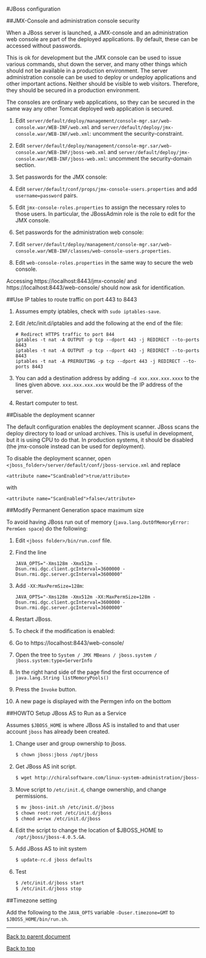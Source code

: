 #JBoss configuration

##JMX-Console and administration console security

When a JBoss server is launched, a JMX-console and an administration web console are part of the
deployed applications. By default, these can be accessed without passwords.

This is ok for development but the JMX console can be used to issue various commands, shut down the
server, and many other things which should not be available in a production environment. The server
administration console can be used to deploy or undeploy applications and other important
actions. Neither should be visible to web visitors. Therefore, they should be secured in a
production environment.

The consoles are ordinary web applications, so they can be secured in the same way any other Tomcat
deployed web application is secured.

1.  Edit `server/default/deploy/management/console-mgr.sar/web-console.war/WEB-INF/web.xml` and
    `server/default/deploy/jmx-console.war/WEB-INF/web.xml`: uncomment the security-constraint.

1.  Edit `server/default/deploy/management/console-mgr.sar/web-console.war/WEB-INF/jboss-web.xml` and
    `server/default/deploy/jmx-console.war/WEB-INF/jboss-web.xml`: uncomment the security-domain
    section.

1.  Set passwords for the JMX console:

 1. Edit `server/default/conf/props/jmx-console-users.properties` and add `username=password` pairs.

 1. Edit `jmx-console-roles.properties` to assign the necessary roles to those users. In particular,
 the JBossAdmin role is the role to edit for the JMX console.

1.  Set passwords for the administration web console:

 1. Edit `server/default/deploy/management/console-mgr.sar/web-console.war/WEB-INF/classes/web-console-users.properties`.

 1. Edit `web-console-roles.properties` in the same way to secure the web console.

Accessing https://localhost:8443/jmx-console/ and https://localhost:8443/web-console/ should now
ask for identification.

##Use IP tables to route traffic on port 443 to 8443

1.  Assumes empty iptables, check with `sudo iptables-save`.

1.  Edit /etc/init.d/iptables and add the following at the end of the file:

    ```
    # Redirect HTTPS traffic to port 844
    iptables -t nat -A OUTPUT -p tcp --dport 443 -j REDIRECT --to-ports 8443
    iptables -t nat -A OUTPUT -p tcp --dport 443 -j REDIRECT --to-ports 8443
    iptables -t nat -A PREROUTING -p tcp --dport 443 -j REDIRECT --to-ports 8443
    ```

1.  You can add a destination address by adding `-d xxx.xxx.xxx.xxxx` to the lines given
    above. `xxx.xxx.xxx.xxx` would be the IP address of the server.

1.  Restart computer to test.

##Disable the deployment scanner

The default configuration enables the deployment scanner. JBoss scans the deploy directory to load or
unload archives. This is useful in development, but it is using CPU to do that. In production
systems, it should be disabled (the jmx-console instead can be used for deployment).

To disable the deployment scanner, open `<jboss_folder>/server/default/conf/jboss-service.xml` and replace

```
<attribute name="ScanEnabled">true/attribute>
```

with

```
<attribute name="ScanEnabled">false</attribute>
```

##Modify Permanent Generation space maximum size

To avoid having JBoss run out of memory (`java.lang.OutOfMemoryError: PermGen space`) do the
following:

1.  Edit `<jboss folder>/bin/run.conf` file.

1.  Find the line

    ```
    JAVA_OPTS="-Xms128m -Xmx512m -Dsun.rmi.dgc.client.gcInterval=3600000 -Dsun.rmi.dgc.server.gcInterval=3600000"
    ```
1.  Add `-XX:MaxPermSize=128m`:

    ```
    JAVA_OPTS="-Xms128m -Xmx512m -XX:MaxPermSize=128m -Dsun.rmi.dgc.client.gcInterval=3600000 -Dsun.rmi.dgc.server.gcInterval=3600000"
    ```

1. Restart JBoss.

1.  To check if the modification is enabled:

 1. Go to https://localhost:8443/web-console/
 1. Open the tree to `System / JMX MBeans / jboss.system / jboss.system:type=ServerInfo`
 1. In the right hand side of the page find the first occurrence of `java.lang.String listMemoryPools()`
 1. Press the `Invoke` button.
 1. A new page is displayed with the Permgen info on the bottom

##HOWTO Setup JBoss AS to Run as a Service

Assumes `$JBOSS_HOME` is where JBoss AS is installed to and that user account `jboss` has already
been created.

1.  Change user and group ownership to jboss.

    ```bash
    $ chown jboss:jboss /opt/jboss
    ```

1.  Get JBoss AS init script.

    ```bash
    $ wget http://chiralsoftware.com/linux-system-administration/jboss-deployment/jboss-init.sh
    ```

1.  Move script to `/etc/init.d`, change ownership, and change permissions.

    ```bash
    $ mv jboss-init.sh /etc/init.d/jboss
    $ chown root:root /etc/init.d/jboss
    $ chmod a+rwx /etc/init.d/jboss
    ```

1.  Edit the script to change the location of $JBOSS_HOME to `/opt/jboss/jboss-4.0.5.GA`.

1.  Add JBoss AS to init system

    ```bash
    $ update-rc.d jboss defaults
    ```

1.  Test

    ```bash
    $ /etc/init.d/jboss start
    $ /etc/init.d/jboss stop
    ```

##Timezone setting

Add the following to the `JAVA_OPTS` variable `-Duser.timezone=GMT` to `$JBOSS_HOME/bin/run.sh`.

****

[Back to parent document](development_environment.md)

[Back to top](../README.md)
